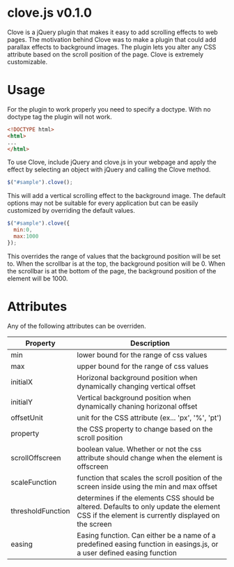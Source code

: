 clove.js v0.1.0
========
Clove is a jQuery plugin that makes it easy to add scrolling effects to web pages. The motivation behind Clove was to make a plugin that could add parallax effects to background images. The plugin lets you alter any CSS attribute based on the scroll position of the page. Clove is extremely customizable.


Usage
========
For the plugin to work properly you need to specify a doctype. With no doctype tag the plugin will not work.

```html
<!DOCTYPE html>
<html>
...
</html>
```

To use Clove, include jQuery and clove.js in your webpage and apply the effect by selecting an object with jQuery and calling the Clove method.

```javascript
$("#sample").clove();
```

This will add a vertical scrolling effect to the background image. The default options may not be suitable for every application but can be easily customized by overriding the default values.

```javascript
$("#sample").clove({
  min:0,
  max:1000
});
```

This overrides the range of values that the background position will be set to. When the scrollbar is at the top, the background position will be 0. When the scrollbar is at the bottom of the page, the background position of the element will be 1000.

Attributes
========
Any of the following attributes can be overriden.

Property | Description
------------ | ------------
min  | lower bound for the range of css values
max  | upper bound for the range of css values
initialX | Horizonal background position when dynamically changing vertical offset
initialY | Vertical background position when dynamically chaning horizonal offset
offsetUnit | unit for the CSS attribute (ex... 'px', '%', 'pt')
property | the CSS property to change based on the scroll position
scrollOffscreen | boolean value. Whether or not the css attribute should change when the element is offscreen |
scaleFunction | function that scales the scroll position of the screen inside using the min and max offset |
thresholdFunction | determines if the elements CSS should be altered. Defaults to only update the element CSS if the element is currently displayed on the screen
easing | Easing function. Can either be a name of a predefined easing function in easings.js, or a user defined easing function

